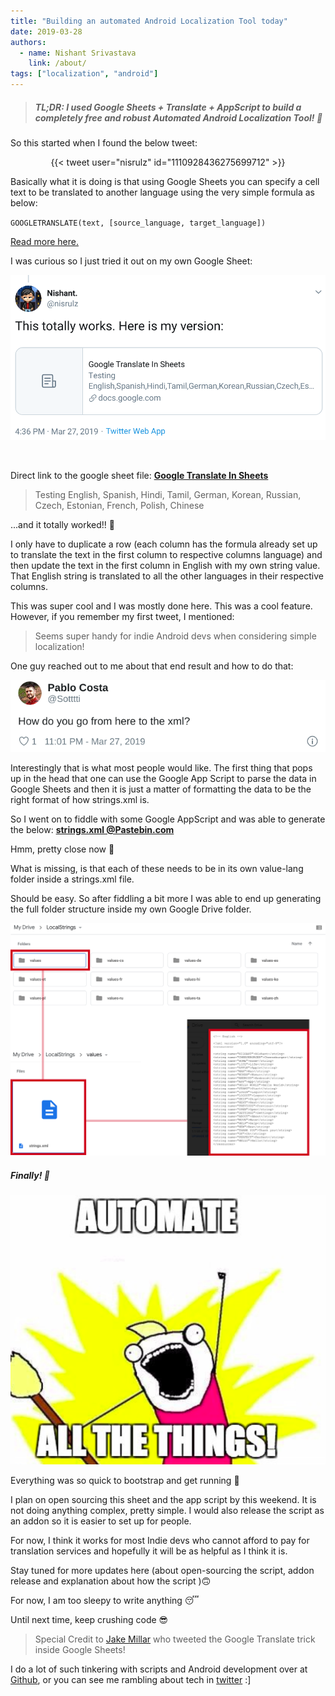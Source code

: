 ```yaml
---
title: "Building an automated Android Localization Tool today"
date: 2019-03-28
authors:
  - name: Nishant Srivastava
    link: /about/
tags: ["localization", "android"]
---
```


> ##### TL;DR: I used Google Sheets + Translate + AppScript to build a completely free and robust Automated Android Localization Tool! 🐼

<!--more-->

So this started when I found the below tweet:

<center>{{< tweet user="nisrulz" id="1110928436275699712" >}}</center>

Basically what it is doing is that using Google Sheets you can specify a cell text to be translated to another language using the very simple formula as below:

`GOOGLETRANSLATE(text, [source_language, target_language])`

[Read more here.](https://support.google.com/docs/answer/3093331?hl=en)

I was curious so I just tried it out on my own Google Sheet:

![](img_2.png)

<br/>

Direct link to the google sheet file:
[**Google Translate In Sheets**](https://docs.google.com/spreadsheets/d/14XH2Cu9kJQoebyMpzVKL6WrPsEkKYwctB6Cou4RvGQI/edit)

> Testing English, Spanish, Hindi, Tamil, German, Korean, Russian, Czech, Estonian, French, Polish, Chinese

...and it totally worked!! 🎉

I only have to duplicate a row (each column has the formula already set up to translate the text in the first column to respective columns language) and then update the text in the first column in English with my own string value. That English string is translated to all the other languages in their respective columns.

This was super cool and I was mostly done here. This was a cool feature. However, if you remember my first tweet, I mentioned:

> Seems super handy for indie Android devs when considering simple localization!

One guy reached out to me about that end result and how to do that:

![img](img_1.png)

Interestingly that is what most people would like. The first thing that pops up in the head that one can use the Google App Script to parse the data in Google Sheets and then it is just a matter of formatting the data to be the right format of how strings.xml is.

So I went on to fiddle with some Google AppScript and was able to generate the below:
[**strings.xml @Pastebin.com**](https://pastebin.com/e35uhz3j)

Hmm, pretty close now 🤔

What is missing, is that each of these needs to be in its own value-lang folder inside a strings.xml file.

Should be easy. So after fiddling a bit more I was able to end up generating the full folder structure inside my own Google Drive folder.

![img](img_3.png)

##### Finally! 🎈

![](img_4.png)

Everything was so quick to bootstrap and get running 🛴

I plan on open sourcing this sheet and the app script by this weekend. It is not doing anything complex, pretty simple. I would also release the script as an addon so it is easier to set up for people.

For now, I think it works for most Indie devs who cannot afford to pay for translation services and hopefully it will be as helpful as I think it is.

Stay tuned for more updates here (about open-sourcing the script, addon release and explanation about how the script )🙃

For now, I am too sleepy to write anything 😴

Until next time, keep crushing code 😎

> Special Credit to [Jake Millar](https://twitter.com/JakeMillerTech) who tweeted the Google Translate trick inside Google Sheets!

I do a lot of such tinkering with scripts and Android development over at [Github](https://github.com/nisrulz), or you can see me rambling about tech in [twitter](https://twitter.com/nisrulz) :]
